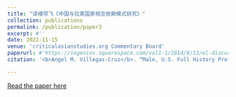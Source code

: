 ```yaml
---
title: "读楼项飞《中国与拉美国家相互依赖模式研究》"
collection: publications
permalink: /publication/paper3
excerpt: #''
date: 2022-11-15
venue: 'criticalasianstudies.org Commentary Board'
paperurl: #'https://ingenios.squarespace.com/vol1-1/2014/8/13/el-discurso-de-la-iglesia-protestante-en-torno-a-la-segunda-guerra-mundial-en-la-revista-puerto-rico-evanglico-1940-1945'
citation: '<b>Angel M. Villegas-Cruz</b>. “Male, U.S. Full History Professor, and China scholar: The recipe to get published in The Journal of Asian Studies, 2000-2020.” criticalasianstudies.org Commentary Board. November 15, 2022. https://doi.org/10.52698/KSEJ3511.'

---
```

[Read the paper here](https://criticalasianstudies.org/commentary/2022/11/3/notes-from-the-field-angel-m-villegas-cruz-male-us-full-history-professor-and-china-scholar-the-recipe-to-get-published-in-the-journal-of-asian-studies-2000-2020)
